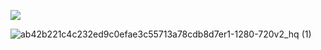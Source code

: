 ![](https://komarev.com/ghpvc/?username=leomanfred)

![ab42b221c4c232ed9c0efae3c55713a78cdb8d7er1-1280-720v2_hq (1)](https://github.com/user-attachments/assets/a0c1d23f-8750-4e09-8eac-442a732685ab)
